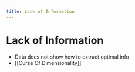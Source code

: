 ```yaml
---
title: Lack of Information
---
```


# Lack of Information
- Data does not show how to extract optimal info
- [[Curse Of Dimensionality]]






